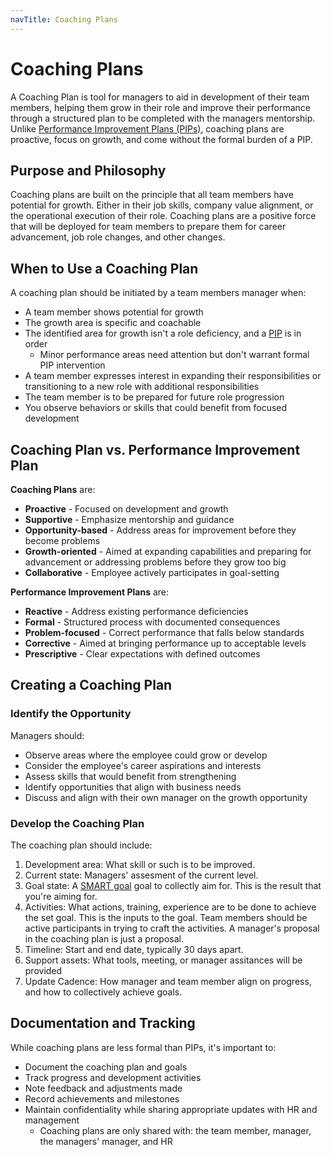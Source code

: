 ```yaml
---
navTitle: Coaching Plans
---
```


# Coaching Plans

A Coaching Plan is tool for managers to aid in development of their team
members, helping them grow in their role and improve their performance through a
structured plan to be completed with the managers mentorship. Unlike
[Performance Improvement Plans (PIPs)][pip], coaching plans are proactive, focus
on growth, and come without the formal burden of a PIP. 

## Purpose and Philosophy

Coaching plans are built on the principle that all team members have potential
for growth. Either in their job skills, company value alignment, or the
operational execution of their role. Coaching plans are a positive force that
will be deployed for team members to prepare them for career advancement, job
role changes, and other changes.

## When to Use a Coaching Plan

A coaching plan should be initiated by a team members manager when:

- A team member shows potential for growth
- The growth area is specific and coachable
- The identified area for growth isn't a role deficiency, and a [PIP][pip] is in
  order
  - Minor performance areas need attention but don't warrant formal PIP
    intervention
- A team member expresses interest in expanding their responsibilities or transitioning to a new role with additional responsibilities
- The team member is to be prepared for future role progression
- You observe behaviors or skills that could benefit from focused development

## Coaching Plan vs. Performance Improvement Plan

**Coaching Plans** are:

- **Proactive** - Focused on development and growth
- **Supportive** - Emphasize mentorship and guidance
- **Opportunity-based** - Address areas for improvement before they become
  problems
- **Growth-oriented** - Aimed at expanding capabilities and preparing for
  advancement or addressing problems before they grow too big
- **Collaborative** - Employee actively participates in goal-setting

**Performance Improvement Plans** are:

- **Reactive** - Address existing performance deficiencies
- **Formal** - Structured process with documented consequences
- **Problem-focused** - Correct performance that falls below standards
- **Corrective** - Aimed at bringing performance up to acceptable levels
- **Prescriptive** - Clear expectations with defined outcomes

## Creating a Coaching Plan

### Identify the Opportunity

Managers should:

- Observe areas where the employee could grow or develop
- Consider the employee's career aspirations and interests
- Assess skills that would benefit from strengthening
- Identify opportunities that align with business needs
- Discuss and align with their own manager on the growth opportunity

### Develop the Coaching Plan

The coaching plan should include:

1. Development area: What skill or such is to be improved.
1. Current state: Managers' assesment of the current level.
1. Goal state: A [SMART goal][smart] goal to collectly aim for. This is the result that you're aiming for.
1. Activities: What actions, training, experience are to be done to achieve the
   set goal. This is the inputs to the goal. Team members should be active participants in trying to craft the activities. A manager's proposal in the coaching plan is just a proposal. 
1. Timeline: Start and end date, typically 30 days apart.
1. Support assets: What tools, meeting, or manager assitances will be provided
1. Update Cadence: How manager and team member align on progress, and how to
   collectively achieve goals.

## Documentation and Tracking

While coaching plans are less formal than PIPs, it's important to:

- Document the coaching plan and goals
- Track progress and development activities
- Note feedback and adjustments made
- Record achievements and milestones
- Maintain confidentiality while sharing appropriate updates with HR and
  management
  - Coaching plans are only shared with: the team member, manager, the managers'
    manager, and HR

[pip]: /handbook/peopleops/organization/#performance-improvement-plan-(pip)
[smart]: https://www.atlassian.com/blog/productivity/how-to-write-smart-goals
